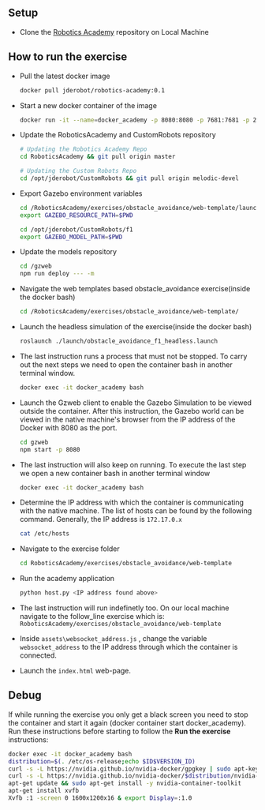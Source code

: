 ## Setup
- Clone the [Robotics Academy](https://github.com/JdeRobot/RoboticsAcademy) repository on Local Machine

## How to run the exercise
- Pull the latest docker image
    ```bash
    docker pull jderobot/robotics-academy:0.1
    ```

- Start a new docker container of the image

    ```bash
    docker run -it --name=docker_academy -p 8080:8080 -p 7681:7681 -p 2303:2303 -p 1905:1905 jderobot/robotics-academy
    ```

- Update the RoboticsAcademy and CustomRobots repository

    ```bash
    # Updating the Robotics Academy Repo
    cd RoboticsAcademy && git pull origin master

    # Updating the Custom Robots Repo
    cd /opt/jderobot/CustomRobots && git pull origin melodic-devel
    ```

- Export Gazebo environment variables

    ```bash
    cd /RoboticsAcademy/exercises/obstacle_avoidance/web-template/launch
    export GAZEBO_RESOURCE_PATH=$PWD

    cd /opt/jderobot/CustomRobots/f1
    export GAZEBO_MODEL_PATH=$PWD
    ```

- Update the models repository

    ```bash
    cd /gzweb
    npm run deploy --- -m
    ```

- Navigate the web templates based obstacle_avoidance exercise(inside the docker bash)

    ```bash
    cd /RoboticsAcademy/exercises/obstacle_avoidance/web-template/
    ```

- Launch the headless simulation of the exercise(inside the docker bash)

    ```bash
    roslaunch ./launch/obstacle_avoidance_f1_headless.launch
    ```

- The last instruction runs a process that must not be stopped. To carry out the next steps we need to open the container bash in another terminal window.

    ```bash
    docker exec -it docker_academy bash
    ```

- Launch the Gzweb client to enable the Gazebo Simulation to be viewed outside the container. After this instruction, the Gazebo world can be viewed in the native machine's browser from the IP address of the Docker with 8080 as the port.

    ```bash
    cd gzweb
    npm start -p 8080
    ```

- The last instruction will also keep on running. To execute the last step we open a new container bash in another terminal window

    ```bash
    docker exec -it docker_academy bash
    ```

- Determine the IP address with which the container is communicating with the native machine. The list of hosts can be found by the following command. Generally, the IP address is `172.17.0.x`

    ```bash
    cat /etc/hosts
    ```

- Navigate to the exercise folder

    ```bash
    cd RoboticsAcademy/exercises/obstacle_avoidance/web-template
    ```

- Run the academy application

    ```bash
    python host.py <IP address found above>
    ```

- The last instruction will run indefinetly too. On  our local machine navigate to the follow_line exercise which is: `RoboticsAcademy/exercises/obstacle_avoidance/web-template`

- Inside `assets\websocket_address.js` , change the variable `websocket_address` to the IP address through which the container is connected.

- Launch the `index.html` web-page.

## Debug
If while running the exercise you only get a black screen you need to stop the container and start it again (docker container start docker_academy). Run these instructions before starting to follow the **Run the exercise** instructions:

```bash
docker exec -it docker_academy bash
distribution=$(. /etc/os-release;echo $ID$VERSION_ID)
curl -s -L https://nvidia.github.io/nvidia-docker/gpgkey | sudo apt-key add -
curl -s -L https://nvidia.github.io/nvidia-docker/$distribution/nvidia-docker.list | sudo tee /etc/apt/sources.list.d/nvidia-docker.list
apt-get update && sudo apt-get install -y nvidia-container-toolkit
apt-get install xvfb
Xvfb :1 -screen 0 1600x1200x16 & export Display=:1.0
```